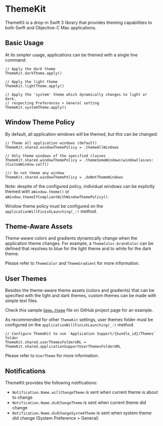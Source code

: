 ThemeKit
========
ThemeKit is a drop-in Swift 3 library that provides theming capabilities to both Swift and Objective-C Mac applications.

Basic Usage
-----------
At its simpler usage, applications can be themed with a single line command:

```
// Apply the dark theme
ThemeKit.darkTheme.apply()

// Apply the light theme
ThemeKit.lightTheme.apply()

// Apply the 'system' theme which dynamically changes to light or dark, 
// respecting Preferences > General setting
ThemeKit.systemTheme.apply()
```

Window Theme Policy
-------------------
By default, all application windows will be themed, but this can be changed:

```
// Theme all application windows (default)
ThemeKit.shared.windowThemePolicy = .themeAllWindows

// Only theme windows of the specified classes
ThemeKit.shared.windowThemePolicy = .themeSomeWindows(windowClasses: [CustomWindow.self])

/// Do not theme any window
ThemeKit.shared.windowThemePolicy = .doNotThemeWindows
```

Note: despite of the configured policy, individual windows can be explictly themed with `aWindow.theme()` or `aWindow.themeIfCompliantWithWindowThemePolicy()`.

Window theme policy must be configured on the `applicationWillFinishLaunching(_:)` method.

Theme-Aware Assets
------------------
Theme-aware colors and gradients dynamically change when the application theme  changes. For example, a `ThemeColor.brandColor` can be defined that resolves to blue for the light theme and to white for the dark theme.

Please refer to `ThemeColor` and `ThemeGradient` for more information.

User Themes
-----------
Besides the theme-aware theme assets (colors and gradients) that can be specified with the light and dark themes, custom themes can be made with simple text files.

Check this sample [`Demo.theme`](https://github.com/luckymarmot/ThemeKit/Demo.theme) file on GitHub project page for an example.

As recommended for other `ThemeKit` settings, user themes folder must be configured on 
the `applicationWillFinishLaunching(_:)` method.

```
// Configure ThemeKit to use `Application Support/{bundle_id}/Themes` folder
ThemeKit.shared.userThemesFolderURL = ThemeKit.shared.applicationSupportUserThemesFolderURL
```

Please refer to `UserTheme` for more information.

Notifications
-------------
ThemeKit provides the following notifications:

- `Notification.Name.willChangeTheme` is sent when current theme is about to change
- `Notification.Name.didChangeTheme` is sent when current theme did change
- `Notification.Name.didChangeSystemTheme` is sent when system theme did change (System Preference > General)